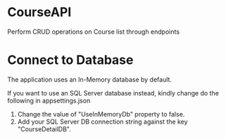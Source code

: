 # CourseAPI
Perform CRUD operations on Course list through endpoints

# Connect to Database
The application uses an In-Memory database by default.

If you want to use an SQL Server database instead, kindly change do the following in appsettings.json
1. Change the value of "UseInMemoryDb" property to false.
2. Add your SQL Server DB connection string against the key "CourseDetailDB".
